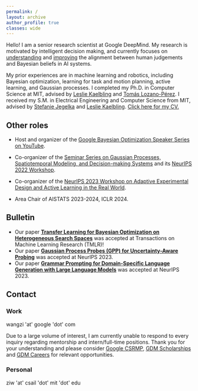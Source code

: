 ```yaml
---
permalink: /
layout: archive
author_profile: true
classes: wide
---
```


Hello! I am a senior research scientist at Google DeepMind. My research is motivated by intelligent decision making, and currently focuses on [understanding](https://arxiv.org/abs/2305.18213) and [improving](https://ai.googleblog.com/2023/04/pre-trained-gaussian-processes-for.html) the alignment between human judgements and Bayesian beliefs in AI systems.

My prior experiences are in machine learning and robotics, including Bayesian optimization, learning for task and motion planning, active learning, and Gaussian processes. I completed my Ph.D. in Computer Science at MIT, advised by [Leslie Kaelbling](https://people.csail.mit.edu/lpk/) and [Tomás Lozano-Pérez](https://people.csail.mit.edu/tlp/). I received my S.M. in Electrical Engineering and Computer Science from MIT, advised by [Stefanie Jegelka](https://people.csail.mit.edu/stefje/index.html) and [Leslie Kaelbling](https://people.csail.mit.edu/lpk/). [Click here for my CV.](https://ziw.mit.edu/CV/)


## Other roles

- Host and organizer of the [Google Bayesian Optimization Speaker Series on YouTube](https://www.youtube.com/playlist?list=PLSIUOFhnxEiAxb-3cR_dms4PYr6voVcER). 

- Co-organizer of the [Seminar Series on Gaussian Processes, Spatiotemporal Modeling, and Decision-making Systems](https://gp-seminar-series.github.io/) and its [NeurIPS 2022 Workshop](https://gp-seminar-series.github.io/neurips-2022/).

- Co-organizer of the [NeurIPS 2023 Workshop on Adaptive Experimental Design and Active Learning in the Real World](https://realworldml.github.io/neurips2023/).

- Area Chair of AISTATS 2023-2024, ICLR 2024.


## Bulletin
- Our paper [**Transfer Learning for Bayesian Optimization on Heterogeneous Search Spaces**](https://arxiv.org/abs/2309.16597) was accepted at Transactions on Machine Learning Research (TMLR)!
- Our paper [**Gaussian Process Probes (GPP) for Uncertainty-Aware Probing**](https://arxiv.org/abs/2305.18213) was accepted at NeurIPS 2023.
- Our paper [**Grammar Prompting for Domain-Specific Language Generation with Large Language Models**](https://arxiv.org/abs/2305.19234) was accepted at NeurIPS 2023.


## Contact

### Work
wangzi 'at' google 'dot' com

Due to a large volume of interest, I am currently unable to respond to every inquiry regarding mentorship and intern/full-time positions. Thank you for your understanding and please consider [Google CSRMP](https://research.google/outreach/csrmp/), [GDM Scholarships](https://deepmind.google/about/education/) and [GDM Careers](https://deepmind.google/about/careers) for relevant opportunities.

### Personal
ziw 'at' csail 'dot' mit 'dot' edu
